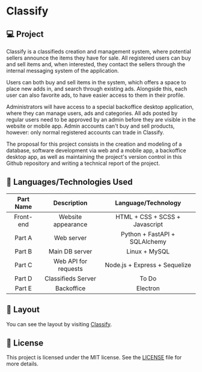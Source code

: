 # Classify

## 💻 Project

Classify is a classifieds creation and management system, where potential sellers announce the items they have for sale. All registered users can buy and sell items and, when interested, they contact the sellers through the internal messaging system of the application.

Users can both buy and sell items in the system, which offers a space to place new adds in, and search through existing ads. Alongside this, each user can also favorite ads, to have easier access to them in their profile.

Administrators will have access to a special backoffice desktop application, where they can manage users, ads and categories. All ads posted by regular users need to be approved by an admin before they are visible in the website or mobile app. Admin accounts can't buy and sell products, however: only normal registered accounts can trade in Classify.

The proposal for this project consists in the creation and modeling of a database, software development via web and a mobile app, a backoffice desktop app, as well as maintaining the project's version control in this Github repository and writing a technical report of the project.


## 🚀 Languages/Technologies Used

| Part Name  | Description | Language/Technology |
| :-------------: | :-------------: | :-------------: |
| Front-end  | Website appearance | HTML + CSS + SCSS + Javascript |
| Part A  | Web server   | Python + FastAPI + SQLAlchemy |
| Part B  | Main DB server  | Linux + MySQL |
| Part C  | Web API for requests  | Node.js + Express + Sequelize |
| Part D  | Classifieds Server  | To Do |
| Part E  | Backoffice  | Electron |

## 🔖 Layout
You can see the layout by visiting [Classify](https://classify.pt).

## 📝 License
This project is licensed under the MIT license. See the [LICENSE](./LICENSE.md) file for more details.

